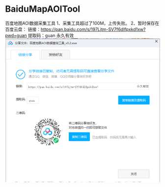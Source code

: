 # BaiduMapAOITool
百度地图AOI数据采集工具
1、采集工具超过了100M，上传失败。
2、暂时保存在百度云盘：
链接：https://pan.baidu.com/s/197Ljtm-SV7f6dIfpxkd1xw?pwd=guan 
提取码：guan
永久有效
![云盘二维码](https://github.com/guanyabin/BaiduMapAOITool/blob/main/%E7%99%BE%E5%BA%A6%E5%9C%B0%E5%9B%BEAOI%E7%99%BE%E5%BA%A6%E4%BA%91.png)
